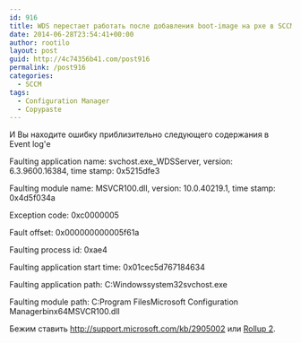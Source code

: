 ```yaml
---
id: 916
title: WDS перестает работать после добавления boot-image на pxe в SCCM 2012 R2
date: 2014-06-28T23:54:41+00:00
author: rootilo
layout: post
guid: http://4c74356b41.com/post916
permalink: /post916
categories:
  - SCCM
tags:
  - Configuration Manager
  - Copypaste
---
```

И Вы находите ошибку приблизительно следующего содержания в Event log'е
  
Faulting application name: svchost.exe_WDSServer, version: 6.3.9600.16384, time stamp: 0x5215dfe3
  
Faulting module name: MSVCR100.dll, version: 10.0.40219.1, time stamp: 0x4d5f034a
  
Exception code: 0xc0000005
  
Fault offset: 0x000000000005f61a
  
Faulting process id: 0xae4
  
Faulting application start time: 0x01cec5d767184634
  
Faulting application path: C:Windowssystem32svchost.exe
  
Faulting module path: C:Program FilesMicrosoft Configuration Managerbinx64MSVCR100.dll

Бежим ставить http://support.microsoft.com/kb/2905002 или [Rollup 2](http://support.microsoft.com/kb/2970177).

&nbsp;